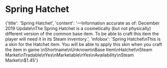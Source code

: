 
# Spring Hatchet

{'title': 'Spring Hatchet', 'content': '—Information accurate as of: December 2019 Update\nThe Spring Hatchet is a cosmetically (but not physically) different version of the common base item. To be able to craft this item the player will need it in its Steam inventory.', 'infobox': 'Spring Hatchet\nThis is a skin for the Hatchet item. You will be able to apply this skin when you craft the item in game.\nShortname\nUnknown\nBase Item\nHatchet\nSteam Market\nTradable\nYes\nMarketable\nYes\nAvailability\nSteam Market\n$1.45'}
